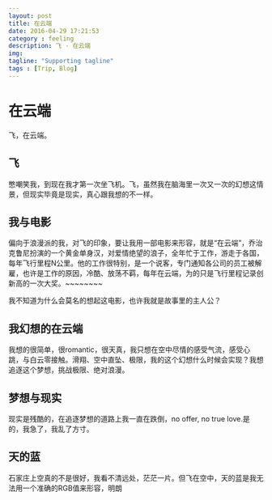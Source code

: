 ```yaml
---
layout: post
title: 在云端
date: 2016-04-29 17:21:53
category : feeling
description: 飞 - 在云端
img: 
tagline: "Supporting tagline"
tags : [Trip, Blog]
---
```

# 在云端
飞，在云端。

## 飞
憋嘲笑我，到现在我才第一次坐飞机。飞，虽然我在脑海里一次又一次的幻想这情景，但现实毕竟是现实，真心跟我想的不一样。

## 我与电影
偏向于浪漫派的我，对飞的印象，要让我用一部电影来形容，就是“在云端”，乔治克鲁尼扮演的一个黄金单身汉，对爱情绝望的浪子，全年忙于工作，游走于各国，每年飞行里程N公里。他的工作很特别，是一个说客，专门通知各公司的员工被解雇，也许是工作的原因，冷酷、放荡不羁，每年在云端，为的只是飞行里程记录创新高的一次大奖。~~~~~~~~

我不知道为什么会莫名的想起这电影，也许我就是故事里的主人公？

## 我幻想的在云端
我想的很简单，很romantic，很天真，我只想在空中尽情的感受气流，感受心跳，与白云零接触。滑翔、空中直坠、极限，我的这个幻想什么时候会实现？我想追逐这个梦想，挑战极限、绝对浪漫。

## 梦想与现实
现实是残酷的，在追逐梦想的道路上我一直在跌倒，no offer, no true love.是的，我急了，我乱了方寸。

## 天的蓝
石家庄上空真的不是很好，我看不清远处，茫茫一片。但飞在空中，天的蓝是我无法用一个准确的RGB值来形容，明朗